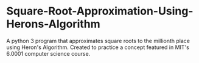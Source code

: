 # Square-Root-Approximation-Using-Herons-Algorithm
A python 3 program that approximates square roots to the millionth place using Heron's Algorithm. Created to practice a concept featured in MIT's 6.0001 computer science course. 
